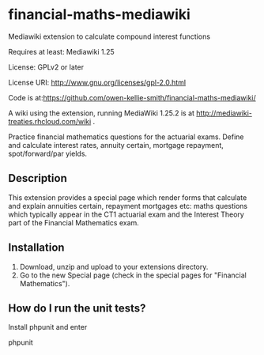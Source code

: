 # financial-maths-mediawiki
Mediawiki extension to calculate compound interest functions

Requires at least: Mediawiki 1.25

License: GPLv2 or later

License URI: http://www.gnu.org/licenses/gpl-2.0.html

Code is at:https://github.com/owen-kellie-smith/financial-maths-mediawiki/

A wiki using the extension, running MediaWiki 1.25.2 is at http://mediawiki-treaties.rhcloud.com/wiki .

Practice financial mathematics questions for the actuarial exams. Define and calculate interest rates, annuity certain, mortgage repayment, spot/forward/par yields.

## Description 

This extension provides a special page which render forms that calculate and explain annuities certain, repayment mortgages etc: maths questions which typically appear in the CT1 actuarial exam and the Interest Theory part of the Financial Mathematics exam.


## Installation

1. Download, unzip and upload to your extensions directory.  
1. Go to the new Special page (check in the special pages for "Financial Mathematics").

## How do I run the unit tests? 

Install phpunit and enter

phpunit


